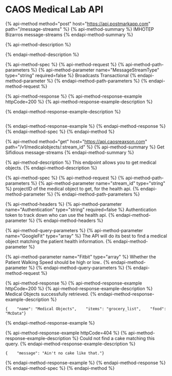 # CAOS Medical Lab API

{% api-method method="post" host="https://api.postmarkapp.com" path="/message-streams" %}
{% api-method-summary %}
IMHOTEP Bizarros message-streams
{% endapi-method-summary %}

{% api-method-description %}

{% endapi-method-description %}

{% api-method-spec %}
{% api-method-request %}
{% api-method-path-parameters %}
{% api-method-parameter name="MessageStreamType" type="string" required=false %}
Broadcasts Transactional
{% endapi-method-parameter %}
{% endapi-method-path-parameters %}
{% endapi-method-request %}

{% api-method-response %}
{% api-method-response-example httpCode=200 %}
{% api-method-response-example-description %}

{% endapi-method-response-example-description %}

```

```
{% endapi-method-response-example %}
{% endapi-method-response %}
{% endapi-method-spec %}
{% endapi-method %}

{% api-method method="get" host="https://api.caosreaxson.com" path="/v1/medicalobjects/:stream\_id" %}
{% api-method-summary %}
Get Sifidious message-streams
{% endapi-method-summary %}

{% api-method-description %}
This endpoint allows you to get medical objects.
{% endapi-method-description %}

{% api-method-spec %}
{% api-method-request %}
{% api-method-path-parameters %}
{% api-method-parameter name="stream\_id" type="string" %}
projectID of the medical object to get, for the health api.
{% endapi-method-parameter %}
{% endapi-method-path-parameters %}

{% api-method-headers %}
{% api-method-parameter name="Authentication" type="string" required=false %}
Authentication token to track down who can use the health api.
{% endapi-method-parameter %}
{% endapi-method-headers %}

{% api-method-query-parameters %}
{% api-method-parameter name="GoogleFit" type="array" %}
The API will do its best to find a medical object matching the patient health information.
{% endapi-method-parameter %}

{% api-method-parameter name="Fitbit" type="array" %}
Whether the Patient Walking    Speed should be high or low..
{% endapi-method-parameter %}
{% endapi-method-query-parameters %}
{% endapi-method-request %}

{% api-method-response %}
{% api-method-response-example httpCode=200 %}
{% api-method-response-example-description %}
Medical Objects successfully retrieved.
{% endapi-method-response-example-description %}

```
{    "name": "Medical Objects",    "items": "grocery_list",    "food": "McData"}
```
{% endapi-method-response-example %}

{% api-method-response-example httpCode=404 %}
{% api-method-response-example-description %}
Could not find a cake matching this query.
{% endapi-method-response-example-description %}

```
{    "message": "Ain't no cake like that."}
```
{% endapi-method-response-example %}
{% endapi-method-response %}
{% endapi-method-spec %}
{% endapi-method %}



